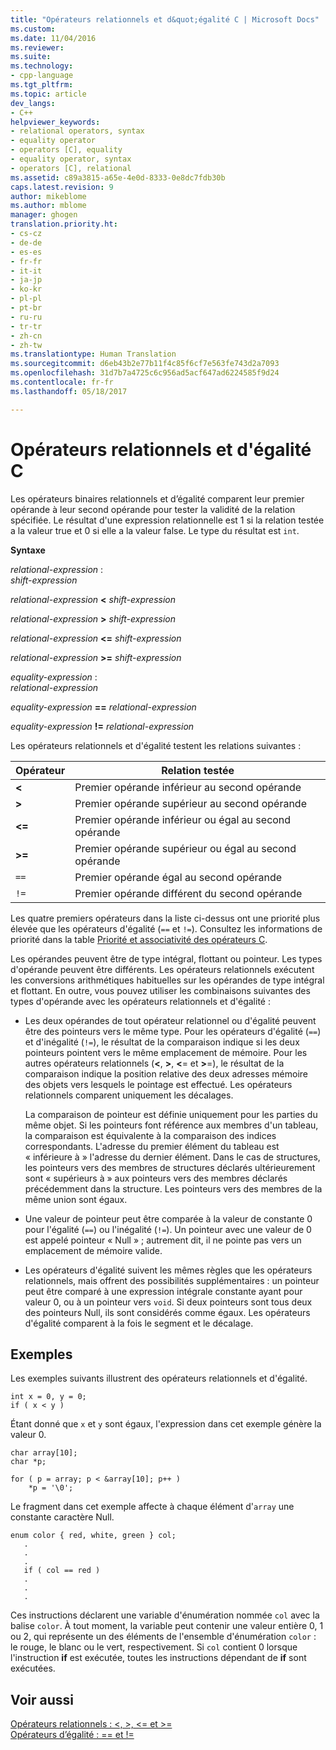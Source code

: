 ```yaml
---
title: "Opérateurs relationnels et d&quot;égalité C | Microsoft Docs"
ms.custom: 
ms.date: 11/04/2016
ms.reviewer: 
ms.suite: 
ms.technology:
- cpp-language
ms.tgt_pltfrm: 
ms.topic: article
dev_langs:
- C++
helpviewer_keywords:
- relational operators, syntax
- equality operator
- operators [C], equality
- equality operator, syntax
- operators [C], relational
ms.assetid: c89a3815-a65e-4e0d-8333-0e8dc7fdb30b
caps.latest.revision: 9
author: mikeblome
ms.author: mblome
manager: ghogen
translation.priority.ht:
- cs-cz
- de-de
- es-es
- fr-fr
- it-it
- ja-jp
- ko-kr
- pl-pl
- pt-br
- ru-ru
- tr-tr
- zh-cn
- zh-tw
ms.translationtype: Human Translation
ms.sourcegitcommit: d6eb43b2e77b11f4c85f6cf7e563fe743d2a7093
ms.openlocfilehash: 31d7b7a4725c6c956ad5acf647ad6224585f9d24
ms.contentlocale: fr-fr
ms.lasthandoff: 05/18/2017

---
```

# <a name="c-relational-and-equality-operators"></a>Opérateurs relationnels et d'égalité C
Les opérateurs binaires relationnels et d’égalité comparent leur premier opérande à leur second opérande pour tester la validité de la relation spécifiée. Le résultat d'une expression relationnelle est 1 si la relation testée a la valeur true et 0 si elle a la valeur false. Le type du résultat est `int`.  
  
 **Syntaxe**  
  
 *relational-expression* :  
 *shift-expression*  
  
 *relational-expression*  **\<**  *shift-expression*  
  
 *relational-expression*  **>**  *shift-expression*  
  
 *relational-expression*  **\<=**  *shift-expression*  
  
 *relational-expression*  **>=**  *shift-expression*  
  
 *equality-expression* :  
 *relational-expression*  
  
 *equality-expression*  **==**  *relational-expression*  
  
 *equality-expression*  **!=**  *relational-expression*  
  
 Les opérateurs relationnels et d'égalité testent les relations suivantes :  
  
|Opérateur|Relation testée|  
|--------------|-------------------------|  
|**\<**|Premier opérande inférieur au second opérande|  
|**>**|Premier opérande supérieur au second opérande|  
|**\<=**|Premier opérande inférieur ou égal au second opérande|  
|**>=**|Premier opérande supérieur ou égal au second opérande|  
|`==`|Premier opérande égal au second opérande|  
|`!=`|Premier opérande différent du second opérande|  
  
 Les quatre premiers opérateurs dans la liste ci-dessus ont une priorité plus élevée que les opérateurs d'égalité (`==` et `!=`). Consultez les informations de priorité dans la table [Priorité et associativité des opérateurs C](../c-language/precedence-and-order-of-evaluation.md).  
  
 Les opérandes peuvent être de type intégral, flottant ou pointeur. Les types d'opérande peuvent être différents. Les opérateurs relationnels exécutent les conversions arithmétiques habituelles sur les opérandes de type intégral et flottant. En outre, vous pouvez utiliser les combinaisons suivantes des types d'opérande avec les opérateurs relationnels et d'égalité :  
  
-   Les deux opérandes de tout opérateur relationnel ou d'égalité peuvent être des pointeurs vers le même type. Pour les opérateurs d'égalité (`==`) et d'inégalité (`!=`), le résultat de la comparaison indique si les deux pointeurs pointent vers le même emplacement de mémoire. Pour les autres opérateurs relationnels (**\<**, **>**, **\<**= et **>**=), le résultat de la comparaison indique la position relative des deux adresses mémoire des objets vers lesquels le pointage est effectué. Les opérateurs relationnels comparent uniquement les décalages.  
  
     La comparaison de pointeur est définie uniquement pour les parties du même objet. Si les pointeurs font référence aux membres d'un tableau, la comparaison est équivalente à la comparaison des indices correspondants. L'adresse du premier élément du tableau est « inférieure à » l'adresse du dernier élément. Dans le cas de structures, les pointeurs vers des membres de structures déclarés ultérieurement sont « supérieurs à » aux pointeurs vers des membres déclarés précédemment dans la structure. Les pointeurs vers des membres de la même union sont égaux.  
  
-   Une valeur de pointeur peut être comparée à la valeur de constante 0 pour l'égalité (`==`) ou l'inégalité (`!=`). Un pointeur avec une valeur de 0 est appelé pointeur « Null » ; autrement dit, il ne pointe pas vers un emplacement de mémoire valide.  
  
-   Les opérateurs d'égalité suivent les mêmes règles que les opérateurs relationnels, mais offrent des possibilités supplémentaires : un pointeur peut être comparé à une expression intégrale constante ayant pour valeur 0, ou à un pointeur vers `void`. Si deux pointeurs sont tous deux des pointeurs Null, ils sont considérés comme égaux. Les opérateurs d'égalité comparent à la fois le segment et le décalage.  
  
## <a name="examples"></a>Exemples  
 Les exemples suivants illustrent des opérateurs relationnels et d'égalité.  
  
```  
int x = 0, y = 0;  
if ( x < y )  
```  
  
 Étant donné que `x` et `y` sont égaux, l'expression dans cet exemple génère la valeur 0.  
  
```  
char array[10];  
char *p;  
  
for ( p = array; p < &array[10]; p++ )  
    *p = '\0';  
```  
  
 Le fragment dans cet exemple affecte à chaque élément d'`array` une constante caractère Null.  
  
```  
enum color { red, white, green } col;  
   .  
   .  
   .  
   if ( col == red )  
   .  
   .  
   .  
```  
  
 Ces instructions déclarent une variable d'énumération nommée `col` avec la balise `color`. À tout moment, la variable peut contenir une valeur entière 0, 1 ou 2, qui représente un des éléments de l'ensemble d'énumération `color` : le rouge, le blanc ou le vert, respectivement. Si `col` contient 0 lorsque l'instruction **if** est exécutée, toutes les instructions dépendant de **if** sont exécutées.  
  
## <a name="see-also"></a>Voir aussi  
 [Opérateurs relationnels : \<, >, \<= et >=](../cpp/relational-operators-equal-and-equal.md)   
 [Opérateurs d’égalité : == et !=](../cpp/equality-operators-equal-equal-and-exclpt-equal.md)
